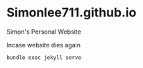 # Simonlee711.github.io
Simon's Personal Website

Incase website dies again

```
bundle exec jekyll serve
```
